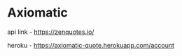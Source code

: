 # Axiomatic

api link - https://zenquotes.io/

heroku - https://axiomatic-quote.herokuapp.com/account
